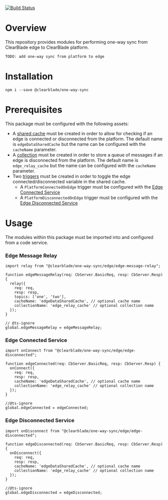 [![Build Status](https://travis-ci.com/ClearBlade/one-way-sync.svg?branch=master)](https://travis-ci.com/ClearBlade/one-way-sync)

# Overview

This repository provides modules for performing one-way sync from ClearBlade edge to ClearBlade platform.

`TODO: add one-way sync from platform to edge`

# Installation

`npm i --save @clearblade/one-way-sync`

# Prerequisites

This package must be configured with the following assets:

-   A [shared cache](https://docs.clearblade.com/v/4/shared_cache/) must be created in order to allow for checking if an edge is connected or disconnected from the platform. The default name is `edgeDataSharedCache` but the name can be configured with the `cacheName` parameter.
-   A [collection](https://docs.clearblade.com/v/4/collections/) must be created in order to store a queue of messages if an edge is disconnected from the platform. The default name is `edge_relay_cache` but the name can be configured with the `cacheName` parameter.
-   Two [triggers](https://docs.clearblade.com/v/4/code/#triggers) must be created in order to toggle the edge connected/disconnected variable in the shared cache.
    -   A `PlatformConnectedOnEdge` trigger must be configured with the [Edge Connected Service](#edge-connected-service)
    -   A `PlatformDisconnectedOnEdge` trigger must be configured with the [Edge Disconnected Service](#edge-disconnected-service)

# Usage

The modules within this package must be imported into and configured from a code service.

### Edge Message Relay

```
import relay from "@clearblade/one-way-sync/edge/edge-message-relay";

function edgeMessageRelay(req: CbServer.BasicReq, resp: CbServer.Resp) {
  relay({
    req: req,
    resp: resp,
    topics: ['one', 'two'],
    cacheName: 'edgeDataSharedCache', // optional cache name
    collectionName: 'edge_relay_cache' // optional collection name
  });
}

// @ts-ignore
global.edgeMessageRelay = edgeMessageRelay;
```

### Edge Connected Service

```
import onConnect from "@clearblade/one-way-sync/edge/edge-disconnected";

function edgeConnected(req: CbServer.BasicReq, resp: CbServer.Resp) {
  onConnect({
    req: req,
    resp: resp,
    cacheName: 'edgeDataSharedCache', // optional cache name
    collectionName: 'edge_relay_cache' // optional collection name
  });
}

//@ts-ignore
global.edgeConnected = edgeConnected;
```

### Edge Disconnected Service

```
import onDisconnect from "@clearblade/one-way-sync/edge/edge-disconnected";

function edgeDisconnected(req: CbServer.BasicReq, resp: CbServer.Resp) {
  onDisconnect({
    req: req,
    resp: resp,
    cacheName: 'edgeDataSharedCache', // optional cache name
    collectionName: 'edge_relay_cache' // optional collection name
  });
}

//@ts-ignore
global.edgeDisconnected = edgeDisconnected;
```
